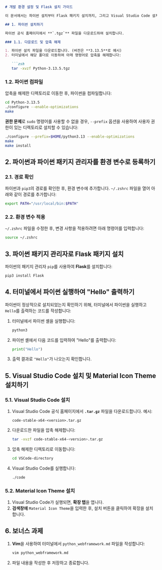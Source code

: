 ````markdown
# 개발 환경 설정 및 Flask 설치 가이드

이 문서에서는 파이썬 설치부터 Flask 패키지 설치까지, 그리고 Visual Studio Code 설치와 확장 기능 설정까지의 과정을 안내합니다.

## 1. 파이썬 설치하기

파이썬 공식 홈페이지에서 **`.tgz`** 파일을 다운로드하여 설치합니다.

### 1.1. 다운로드 및 압축 해제

1. 파이썬 설치 파일을 다운로드합니다. (버전은 **3.13.5**로 예시)
2. 터미널에서 해당 폴더로 이동하여 아래 명령어로 압축을 해제합니다:

   ```zsh
   tar -xvzf Python-3.13.5.tgz
````

### 1.2. 파이썬 컴파일

압축을 해제한 디렉토리로 이동한 후, 파이썬을 컴파일합니다:

```zsh
cd Python-3.13.5
./configure --enable-optimizations
make
```

**권한 문제**로 `sudo` 명령어를 사용할 수 없을 경우, `--prefix` 옵션을 사용하여 사용자 권한이 있는 디렉토리로 설치할 수 있습니다:

```zsh
./configure --prefix=$HOME/python3.13 --enable-optimizations
make
make install
```

## 2. 파이썬과 파이썬 패키지 관리자를 환경 변수로 등록하기

### 2.1. 경로 확인

파이썬과 `pip3`의 경로를 확인한 후, 환경 변수에 추가합니다. `~/.zshrc` 파일을 열어 아래와 같이 경로를 추가합니다:

```zsh
export PATH="/usr/local/bin:$PATH"
```

### 2.2. 환경 변수 적용

`~/.zshrc` 파일을 수정한 후, 변경 사항을 적용하려면 아래 명령어를 입력합니다:

```zsh
source ~/.zshrc
```

## 3. 파이썬 패키지 관리자로 Flask 패키지 설치

파이썬의 패키지 관리자 `pip`를 사용하여 **Flask**를 설치합니다:

```zsh
pip3 install Flask
```

## 4. 터미널에서 파이썬 실행하여 "Hello" 출력하기

파이썬이 정상적으로 설치되었는지 확인하기 위해, 터미널에서 파이썬을 실행하고 `Hello`를 출력하는 코드를 작성합니다:

1. 터미널에서 파이썬 셸을 실행합니다:

   ```zsh
   python3
   ```

2. 파이썬 셸에서 다음 코드를 입력하여 "Hello"를 출력합니다:

   ```python
   print("Hello")
   ```

3. 출력 결과로 `"Hello"`가 나오는지 확인합니다.

## 5. Visual Studio Code 설치 및 Material Icon Theme 설치하기

### 5.1. Visual Studio Code 설치

1. Visual Studio Code 공식 홈페이지에서 **`.tar.gz`** 파일을 다운로드합니다. 예시:

   ```
   code-stable-x64-<version>.tar.gz
   ```

2. 다운로드한 파일을 압축 해제합니다:

   ```zsh
   tar -xvzf code-stable-x64-<version>.tar.gz
   ```

3. 압축 해제한 디렉토리로 이동합니다:

   ```zsh
   cd VSCode-directory
   ```

4. Visual Studio Code를 실행합니다:

   ```zsh
   ./code
   ```

### 5.2. Material Icon Theme 설치

1. Visual Studio Code가 실행되면, **확장 탭**을 엽니다.
2. **검색창에** `Material Icon Theme`을 입력한 후, 설치 버튼을 클릭하여 확장을 설치합니다.

## 6. 보너스 과제

1. **Vim**을 사용하여 터미널에서 `python_webframework.md` 파일을 작성합니다:

   ```zsh
   vim python_webframework.md
   ```

2. 파일 내용을 작성한 후 저장하고 종료합니다.


